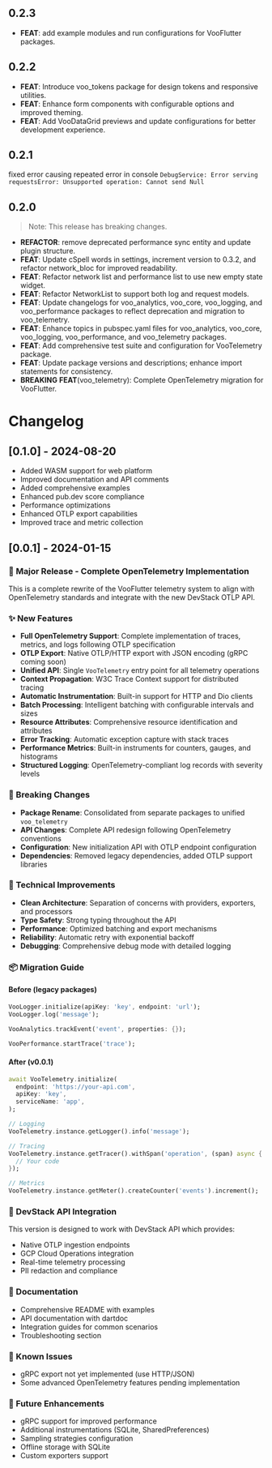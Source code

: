 ## 0.2.3

 - **FEAT**: add example modules and run configurations for VooFlutter packages.

## 0.2.2

 - **FEAT**: Introduce voo_tokens package for design tokens and responsive utilities.
 - **FEAT**: Enhance form components with configurable options and improved theming.
 - **FEAT**: Add VooDataGrid previews and update configurations for better development experience.

## 0.2.1

  fixed error causing repeated error in console ```DebugService: Error serving requestsError: Unsupported operation: Cannot send Null```
  
## 0.2.0

> Note: This release has breaking changes.

 - **REFACTOR**: remove deprecated performance sync entity and update plugin structure.
 - **FEAT**: Update cSpell words in settings, increment version to 0.3.2, and refactor network_bloc for improved readability.
 - **FEAT**: Refactor network list and performance list to use new empty state widget.
 - **FEAT**: Refactor NetworkList to support both log and request models.
 - **FEAT**: Update changelogs for voo_analytics, voo_core, voo_logging, and voo_performance packages to reflect deprecation and migration to voo_telemetry.
 - **FEAT**: Enhance topics in pubspec.yaml files for voo_analytics, voo_core, voo_logging, voo_performance, and voo_telemetry packages.
 - **FEAT**: Add comprehensive test suite and configuration for VooTelemetry package.
 - **FEAT**: Update package versions and descriptions; enhance import statements for consistency.
 - **BREAKING** **FEAT**(voo_telemetry): Complete OpenTelemetry migration for VooFlutter.

# Changelog

## [0.1.0] - 2024-08-20

* Added WASM support for web platform
* Improved documentation and API comments
* Added comprehensive examples
* Enhanced pub.dev score compliance
* Performance optimizations
* Enhanced OTLP export capabilities
* Improved trace and metric collection

## [0.0.1] - 2024-01-15

### 🎉 Major Release - Complete OpenTelemetry Implementation

This is a complete rewrite of the VooFlutter telemetry system to align with OpenTelemetry standards and integrate with the new DevStack OTLP API.

### ✨ New Features

- **Full OpenTelemetry Support**: Complete implementation of traces, metrics, and logs following OTLP specification
- **OTLP Export**: Native OTLP/HTTP export with JSON encoding (gRPC coming soon)
- **Unified API**: Single `VooTelemetry` entry point for all telemetry operations
- **Context Propagation**: W3C Trace Context support for distributed tracing
- **Automatic Instrumentation**: Built-in support for HTTP and Dio clients
- **Batch Processing**: Intelligent batching with configurable intervals and sizes
- **Resource Attributes**: Comprehensive resource identification and attributes
- **Error Tracking**: Automatic exception capture with stack traces
- **Performance Metrics**: Built-in instruments for counters, gauges, and histograms
- **Structured Logging**: OpenTelemetry-compliant log records with severity levels

### 🔄 Breaking Changes

- **Package Rename**: Consolidated from separate packages to unified `voo_telemetry`
- **API Changes**: Complete API redesign following OpenTelemetry conventions
- **Configuration**: New initialization API with OTLP endpoint configuration
- **Dependencies**: Removed legacy dependencies, added OTLP support libraries

### 🔧 Technical Improvements

- **Clean Architecture**: Separation of concerns with providers, exporters, and processors
- **Type Safety**: Strong typing throughout the API
- **Performance**: Optimized batching and export mechanisms
- **Reliability**: Automatic retry with exponential backoff
- **Debugging**: Comprehensive debug mode with detailed logging

### 📦 Migration Guide

#### Before (legacy packages)
```dart
VooLogger.initialize(apiKey: 'key', endpoint: 'url');
VooLogger.log('message');

VooAnalytics.trackEvent('event', properties: {});

VooPerformance.startTrace('trace');
```

#### After (v0.0.1)
```dart
await VooTelemetry.initialize(
  endpoint: 'https://your-api.com',
  apiKey: 'key',
  serviceName: 'app',
);

// Logging
VooTelemetry.instance.getLogger().info('message');

// Tracing
VooTelemetry.instance.getTracer().withSpan('operation', (span) async {
  // Your code
});

// Metrics
VooTelemetry.instance.getMeter().createCounter('events').increment();
```

### 🚀 DevStack API Integration

This version is designed to work with DevStack API which provides:
- Native OTLP ingestion endpoints
- GCP Cloud Operations integration
- Real-time telemetry processing
- PII redaction and compliance

### 📝 Documentation

- Comprehensive README with examples
- API documentation with dartdoc
- Integration guides for common scenarios
- Troubleshooting section

### 🐛 Known Issues

- gRPC export not yet implemented (use HTTP/JSON)
- Some advanced OpenTelemetry features pending implementation

### 🔮 Future Enhancements

- gRPC support for improved performance
- Additional instrumentations (SQLite, SharedPreferences)
- Sampling strategies configuration
- Offline storage with SQLite
- Custom exporters support

